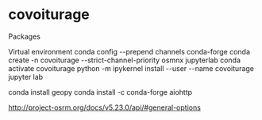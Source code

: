 # covoiturage

Packages

Virtual environment
conda config --prepend channels conda-forge
conda create -n covoiturage --strict-channel-priority osmnx jupyterlab
conda activate covoiturage
python -m ipykernel install --user --name covoiturage
jupyter lab

conda install geopy
conda install -c conda-forge aiohttp

http://project-osrm.org/docs/v5.23.0/api/#general-options
